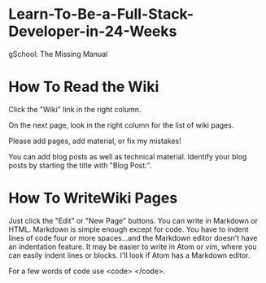 # Learn-To-Be-a-Full-Stack-Developer-in-24-Weeks
gSchool: The Missing Manual

# How To Read the Wiki

Click the "Wiki" link in the right column.

On the next page, look in the right column for the list of wiki pages.

Please add pages, add material, or fix my mistakes!

You can add blog posts as well as technical material. Identify your blog posts by starting the title with "Blog Post:".

# How To WriteWiki Pages

Just click the "Edit" or "New Page" buttons. You can write in Markdown or HTML. Markdown is simple enough except for code. You have to indent lines of code four or more spaces...and the Markdown editor doesn't have an indentation feature. It may be easier to write in Atom or vim, where you can easily indent lines or blocks. I'll look if Atom has a Markdown editor.

For a few words of code use &lt;code&gt; &lt;/code&gt;.
